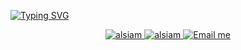 [![Typing SVG](https://readme-typing-svg.demolab.com?font=Fira+Code&weight=500&size=18&duration=5001&pause=1000&color=FF5E44F6&background=8990FF24&center=true&vCenter=true&random=false&width=650&lines=Hello+there!+I'm+Francis%2C+a+Full-Stack+Developer+)](https://git.io/typing-svg)

<p align="center">
<!--  <a href="https://omar-t-ahmed.github.io/portfolio-site/" target="blank">
  <img src="https://img.shields.io/badge/Website-DC143C?style=for-the-badge&logo=medium&logoColor=white" alt="alsiam" />
 </a> -->
   <a href="https://www.linkedin.com/in/francis-cawog-958178187/" target="_blank">
    <img src="https://img.shields.io/badge/LinkedIn-0077B5?style=for-the-badge&logo=linkedin&logoColor=white" alt="alsiam"/>
  </a>
  <a href="https://www.linkedin.com/in/francis-cawog-958178187/" target="_blank">
    <img src="https://img.shields.io/badge/LinkedIn-0077B5?style=for-the-badge&logo=linkedin&logoColor=white" alt="alsiam"/>
  </a>
  <a href="mailto:franciscawog@gmail.com">
    <img src="https://img.shields.io/badge/-Email_Me-FFFFFF?style=flat-square&logo=gmail&logoColor=color" alt="Email me">
  </a>
</p>

<!--
**FrancisCawog/FrancisCawog** is a ✨ _special_ ✨ repository because its `README.md` (this file) appears on your GitHub profile.

Here are some ideas to get you started:

- 🔭 I’m currently working on ...
- 🌱 I’m currently learning ...
- 👯 I’m looking to collaborate on ...
- 🤔 I’m looking for help with ...
- 💬 Ask me about ...
- 📫 How to reach me: ...
- 😄 Pronouns: ...
- ⚡ Fun fact: ...
-->
